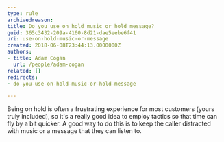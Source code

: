 ```yaml
---
type: rule
archivedreason: 
title: Do you use on hold music or hold message?
guid: 365c3432-209a-4160-8d21-dae5eebe6f41
uri: use-on-hold-music-or-message
created: 2018-06-08T23:44:13.0000000Z
authors:
- title: Adam Cogan
  url: /people/adam-cogan
related: []
redirects:
- do-you-use-on-hold-music-or-hold-message

---
```


Being on hold is often a frustrating experience for most customers (yours truly included), so it's a really good idea to employ tactics so that time can fly by a bit quicker. A good way to do this is to keep the caller distracted with music or a message that they can listen to.

<!--endintro-->
